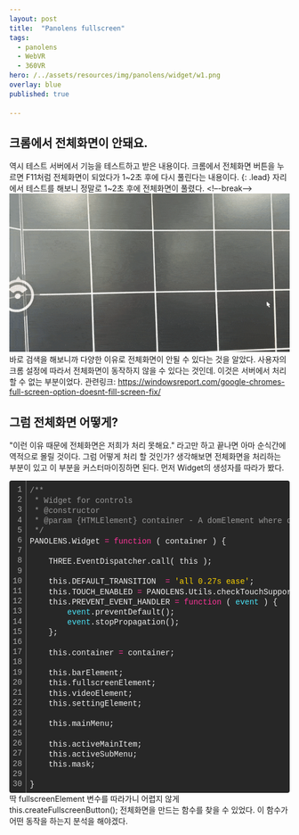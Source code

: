 ```yaml
---
layout: post
title:  "Panolens fullscreen"
tags:
  - panolens
  - WebVR
  - 360VR
hero: /../assets/resources/img/panolens/widget/w1.png
overlay: blue
published: true

---
```

## 크롬에서 전체화면이 안돼요.
역시 테스트 서버에서 기능을 테스트하고 받은 내용이다. 크롬에서 전체화면 버튼을 누르면 F11처럼 전체화면이 되었다가 1~2초 후에 다시 풀린다는 내용이다. 
{: .lead}
자리에서 테스트를 해보니 정말로 1~2초 후에 전체화면이 풀렸다. 
<!–-break-–>
<img src='/../assets/resources/img/panolens/widget/w1.gif' alt='w1'>
바로 검색을 해보니까 다양한 이유로 전체화면이 안될 수 있다는 것을 알았다. 사용자의 크롬 설정에 따라서 전체화면이 동작하지 않을 수 있다는 것인데. 이것은 서버에서 처리할 수 없는 부분이었다.
관련링크: <a href='https://windowsreport.com/google-chromes-full-screen-option-doesnt-fill-screen-fix/'>https://windowsreport.com/google-chromes-full-screen-option-doesnt-fill-screen-fix/</a>

## 그럼 전체화면 어떻게?
"이런 이유 때문에 전체화면은 저희가 처리 못해요." 라고만 하고 끝나면 아마 순식간에 역적으로 몰릴 것이다. 그럼 어떻게 처리 할 것인가? 생각해보면 전체화면을 처리하는 부분이 있고 이 부분을 커스터마이징하면 된다. 먼저 Widget의 생성자를 따라가 봤다.
<div class="colorscripter-code" style="color:#f0f0f0; font-family:Consolas, 'Liberation Mono', Menlo, Courier, monospace !important; position:relative !important; overflow:auto"><table class="colorscripter-code-table" style="margin:0; padding:0; border:none; background-color:#272727; border-radius:4px;" cellspacing="0" cellpadding="0"><tr><td style="padding:6px; border-right:2px solid #4f4f4f"><div style="margin:0; padding:0; word-break:normal; text-align:right; color:#aaa; font-family:Consolas, 'Liberation Mono', Menlo, Courier, monospace !important; line-height:130%"><div style="line-height:130%">1</div><div style="line-height:130%">2</div><div style="line-height:130%">3</div><div style="line-height:130%">4</div><div style="line-height:130%">5</div><div style="line-height:130%">6</div><div style="line-height:130%">7</div><div style="line-height:130%">8</div><div style="line-height:130%">9</div><div style="line-height:130%">10</div><div style="line-height:130%">11</div><div style="line-height:130%">12</div><div style="line-height:130%">13</div><div style="line-height:130%">14</div><div style="line-height:130%">15</div><div style="line-height:130%">16</div><div style="line-height:130%">17</div><div style="line-height:130%">18</div><div style="line-height:130%">19</div><div style="line-height:130%">20</div><div style="line-height:130%">21</div><div style="line-height:130%">22</div><div style="line-height:130%">23</div><div style="line-height:130%">24</div><div style="line-height:130%">25</div><div style="line-height:130%">26</div><div style="line-height:130%">27</div><div style="line-height:130%">28</div><div style="line-height:130%">29</div><div style="line-height:130%">30</div></div></td><td style="padding:6px 0"><div style="margin:0; padding:0; color:#f0f0f0; font-family:Consolas, 'Liberation Mono', Menlo, Courier, monospace !important; line-height:130%"><div style="padding:0 6px; white-space:pre; line-height:130%"><span style="color:#999999">/**</span></div><div style="padding:0 6px; white-space:pre; line-height:130%"><span style="color:#999999">&nbsp;*&nbsp;Widget&nbsp;for&nbsp;controls</span></div><div style="padding:0 6px; white-space:pre; line-height:130%"><span style="color:#999999">&nbsp;*&nbsp;@constructor</span></div><div style="padding:0 6px; white-space:pre; line-height:130%"><span style="color:#999999">&nbsp;*&nbsp;@param&nbsp;{HTMLElement}&nbsp;container&nbsp;-&nbsp;A&nbsp;domElement&nbsp;where&nbsp;default&nbsp;control&nbsp;widget&nbsp;will&nbsp;be&nbsp;attached&nbsp;to</span></div><div style="padding:0 6px; white-space:pre; line-height:130%"><span style="color:#999999">&nbsp;*/</span></div><div style="padding:0 6px; white-space:pre; line-height:130%">PANOLENS.Widget&nbsp;<span style="color:#0086b3"></span><span style="color:#ff3399">=</span>&nbsp;<span style="color:#ff3399">function</span>&nbsp;(&nbsp;container&nbsp;)&nbsp;{</div><div style="padding:0 6px; white-space:pre; line-height:130%">&nbsp;</div><div style="padding:0 6px; white-space:pre; line-height:130%">&nbsp;&nbsp;&nbsp;&nbsp;THREE.EventDispatcher.call(&nbsp;this&nbsp;);</div><div style="padding:0 6px; white-space:pre; line-height:130%">&nbsp;</div><div style="padding:0 6px; white-space:pre; line-height:130%">&nbsp;&nbsp;&nbsp;&nbsp;this.DEFAULT_TRANSITION&nbsp;&nbsp;<span style="color:#0086b3"></span><span style="color:#ff3399">=</span>&nbsp;<span style="color:#ffd500">'all&nbsp;0.27s&nbsp;ease'</span>;</div><div style="padding:0 6px; white-space:pre; line-height:130%">&nbsp;&nbsp;&nbsp;&nbsp;this.TOUCH_ENABLED&nbsp;<span style="color:#0086b3"></span><span style="color:#ff3399">=</span>&nbsp;PANOLENS.Utils.checkTouchSupported();</div><div style="padding:0 6px; white-space:pre; line-height:130%">&nbsp;&nbsp;&nbsp;&nbsp;this.PREVENT_EVENT_HANDLER&nbsp;<span style="color:#0086b3"></span><span style="color:#ff3399">=</span>&nbsp;<span style="color:#ff3399">function</span>&nbsp;(&nbsp;<span style="color:#4be6fa">event</span>&nbsp;)&nbsp;{</div><div style="padding:0 6px; white-space:pre; line-height:130%">&nbsp;&nbsp;&nbsp;&nbsp;&nbsp;&nbsp;&nbsp;&nbsp;<span style="color:#4be6fa">event</span>.preventDefault();</div><div style="padding:0 6px; white-space:pre; line-height:130%">&nbsp;&nbsp;&nbsp;&nbsp;&nbsp;&nbsp;&nbsp;&nbsp;<span style="color:#4be6fa">event</span>.stopPropagation();</div><div style="padding:0 6px; white-space:pre; line-height:130%">&nbsp;&nbsp;&nbsp;&nbsp;};</div><div style="padding:0 6px; white-space:pre; line-height:130%">&nbsp;</div><div style="padding:0 6px; white-space:pre; line-height:130%">&nbsp;&nbsp;&nbsp;&nbsp;this.container&nbsp;<span style="color:#0086b3"></span><span style="color:#ff3399">=</span>&nbsp;container;</div><div style="padding:0 6px; white-space:pre; line-height:130%">&nbsp;</div><div style="padding:0 6px; white-space:pre; line-height:130%">&nbsp;&nbsp;&nbsp;&nbsp;this.barElement;</div><div style="padding:0 6px; white-space:pre; line-height:130%">&nbsp;&nbsp;&nbsp;&nbsp;this.fullscreenElement;</div><div style="padding:0 6px; white-space:pre; line-height:130%">&nbsp;&nbsp;&nbsp;&nbsp;this.videoElement;</div><div style="padding:0 6px; white-space:pre; line-height:130%">&nbsp;&nbsp;&nbsp;&nbsp;this.settingElement;</div><div style="padding:0 6px; white-space:pre; line-height:130%">&nbsp;</div><div style="padding:0 6px; white-space:pre; line-height:130%">&nbsp;&nbsp;&nbsp;&nbsp;this.mainMenu;</div><div style="padding:0 6px; white-space:pre; line-height:130%">&nbsp;</div><div style="padding:0 6px; white-space:pre; line-height:130%">&nbsp;&nbsp;&nbsp;&nbsp;this.activeMainItem;</div><div style="padding:0 6px; white-space:pre; line-height:130%">&nbsp;&nbsp;&nbsp;&nbsp;this.activeSubMenu;</div><div style="padding:0 6px; white-space:pre; line-height:130%">&nbsp;&nbsp;&nbsp;&nbsp;this.mask;</div><div style="padding:0 6px; white-space:pre; line-height:130%">&nbsp;</div><div style="padding:0 6px; white-space:pre; line-height:130%">}</div></div><div style="text-align:right; margin-top:-13px; margin-right:5px; font-size:9px; font-style:italic"><a href="http://colorscripter.com/info#e" target="_blank" style="color:#4f4f4f; text-decoration:none">Colored by Color Scripter</a></div></td><td style="vertical-align:bottom; padding:0 2px 4px 0"><a href="http://colorscripter.com/info#e" target="_blank" style="text-decoration:none; color:white"><span style="font-size:9px; word-break:normal; background-color:#4f4f4f; color:white; border-radius:10px; padding:1px">cs</span></a></td></tr></table></div>
딱 fullscreenElement 변수를 따라가니 어렵지 않게 this.createFullscreenButton(); 전체화면을 만드는 함수를 찾을 수 있었다. 이 함수가 어떤 동작을 하는지 분석을 해야겠다.